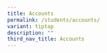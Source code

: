 ```yaml
---
title: Accounts
permalink: /students/accounts/
variant: tiptap
description: ""
third_nav_title: Accounts
---
```

<p></p>